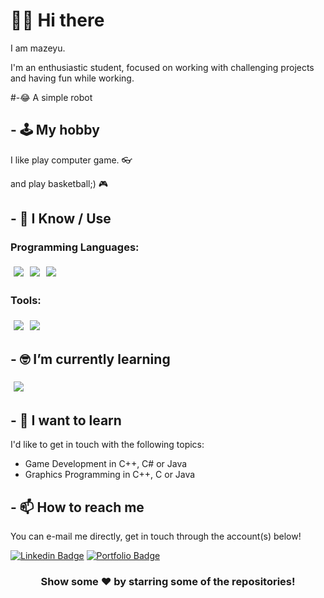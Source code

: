 # 🙋‍♂️ Hi there

I am mazeyu.

I'm an enthusiastic student, focused on working with challenging projects and having fun while working.


#-😂 A simple robot

<gradio-app src="https://Zeyu10086-mzyy.hf.space" theme_mode="light"></gradio-app>


## - 🕹️ My hobby

I like play computer game. 👓

and play basketball;) 🎮


## - 🧠 I Know / Use

### Programming Languages:

<img src="https://img.shields.io/badge/-C++-black?style=for-the-badge&logo=c%2B%2B&logoColor=blue" style="margin:5px" /><img src="http://img.shields.io/badge/-c-black?style=for-the-badge&logo=c&logoColor=white" style="margin:5px" /><img src="http://img.shields.io/badge/-javascript-black?style=for-the-badge&logo=javascript" style="margin:5px" />

### Tools:

<img src="http://img.shields.io/badge/-gitgub-black?style=for-the-badge&logo=github" style="margin:5px" /><img src="http://img.shields.io/badge/-matlab-black?style=for-the-badge&logo=matlab" style="margin:5px" />

## - 🤓 I’m currently learning

<img src="http://img.shields.io/badge/-gitgub-black?style=for-the-badge&logo=github" style="margin:5px" />

## - 💬 I want to learn

I'd like to get in touch with the following topics:

- Game Development in C++, C# or Java
- Graphics Programming in C++, C or Java

## - 📫 How to reach me

You can e-mail me directly, get in touch through the account(s) below!

[![Linkedin Badge](https://img.shields.io/badge/dogaoruc-follow%20on%20linkedin-blue?style=for-the-badge&logo=linkedin)](https://www.linkedin.com/in/do%C4%9Fa-oru%C3%A7-973b08155/)
[![Portfolio Badge](http://img.shields.io/badge/event_horizon-check_out_my_portfolio-orange?style=for-the-badge&logo=google-chrome&logoColor=white)](https://aeris170.github.io)

<div align="center">

### Show some ❤️ by starring some of the repositories!

</div>
